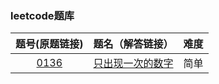 
### leetcode题库

题号(原题链接) | 题名（解答链接） | 难度
:-: | :-: | :-:
[0136](https://leetcode-cn.com/problems/single-number/) | [只出现一次的数字](https://github.com/cocowh/algorithm/blob/master/easy/136.只出现一次的数字.go) | 简单